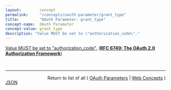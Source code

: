 ```yaml
---
layout:        concept
permalink:     "/concepts/oauth-parameter/grant_type"
title:         "OAuth Parameter: grant_type"
concept-name:  OAuth Parameter
concept-value: grant_type
description: "Value MUST be set to \"authorization_code\"."
---
```


[Value MUST be set to "authorization_code".](http://tools.ietf.org/html/rfc6749#appendix-A.10 "Read documentation for OAuth Parameter &#34;grant_type&#34;") (**[RFC 6749: The OAuth 2.0 Authorization Framework](/specs/IETF/RFC/6749 "The OAuth 2.0 authorization framework enables a third-party application to obtain limited access to an HTTP service, either on behalf of a resource owner by orchestrating an approval interaction between the resource owner and the HTTP service, or by allowing the third-party application to obtain access on its own behalf. This specification replaces and obsoletes the OAuth 1.0 protocol described in RFC 5849.")**)

<br/>
<hr/>

<p style="float : left"><a href="./grant_type.json" title="JSON representing this particular Web Concept value">JSON</a></p>
<p style="text-align: right">Return to list of all ( <a href="../oauth-parameter/">OAuth Parameters</a> | <a href="../">Web Concepts</a> )</p>
